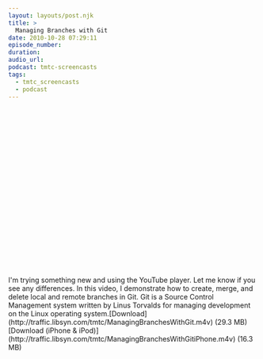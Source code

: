 ```yaml
---
layout: layouts/post.njk
title: >
  Managing Branches with Git
date: 2010-10-28 07:29:11
episode_number:
duration:
audio_url:
podcast: tmtc-screencasts
tags:
  - tmtc_screencasts
  - podcast
---
```


<object width="560" height="340"><param name="movie" value="http://www.youtube.com/v/xSGxV1pc21M?fs=1&amp;hl=en_US">

<param name="allowFullScreen" value="true">
<param name="allowscriptaccess" value="always">
<embed src="http://www.youtube.com/v/xSGxV1pc21M?fs=1&amp;hl=en_US" type="application/x-shockwave-flash" allowscriptaccess="always" allowfullscreen="true" width="560" height="340"></embed></object>I'm trying something new and using the YouTube player. Let me know if you see any differences. In this video, I demonstrate how to create, merge, and delete local and remote branches in Git. Git is a Source Control Management system written by Linus Torvalds for managing development on the Linux operating system.[Download](http://traffic.libsyn.com/tmtc/ManagingBranchesWithGit.m4v) (29.3 MB)[Download (iPhone & iPod)](http://traffic.libsyn.com/tmtc/ManagingBranchesWithGitiPhone.m4v) (16.3 MB)
